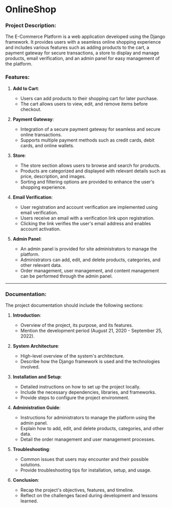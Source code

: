 # OnlineShop 

### Project Description:
The E-Commerce Platform is a web application developed using the Django framework. It provides users with a seamless online shopping experience and includes various features such as adding products to the cart, a payment gateway for secure transactions, a store to display and manage products, email verification, and an admin panel for easy management of the platform.

### Features:

1. **Add to Cart**:
   - Users can add products to their shopping cart for later purchase.
   - The cart allows users to view, edit, and remove items before checkout.

2. **Payment Gateway**:
   - Integration of a secure payment gateway for seamless and secure online transactions.
   - Supports multiple payment methods such as credit cards, debit cards, and online wallets.

3. **Store**:
   - The store section allows users to browse and search for products.
   - Products are categorized and displayed with relevant details such as price, description, and images.
   - Sorting and filtering options are provided to enhance the user's shopping experience.

4. **Email Verification**:
   - User registration and account verification are implemented using email verification.
   - Users receive an email with a verification link upon registration.
   - Clicking the link verifies the user's email address and enables account activation.

5. **Admin Panel**:
   - An admin panel is provided for site administrators to manage the platform.
   - Administrators can add, edit, and delete products, categories, and other relevant data.
   - Order management, user management, and content management can be performed through the admin panel.
---
### Documentation:
The project documentation should include the following sections:

1. **Introduction**:
   - Overview of the project, its purpose, and its features.
   - Mention the development period (August 21, 2020 - September 25, 2022).

2. **System Architecture**:
   - High-level overview of the system's architecture.
   - Describe how the Django framework is used and the technologies involved.

3. **Installation and Setup**:
   - Detailed instructions on how to set up the project locally.
   - Include the necessary dependencies, libraries, and frameworks.
   - Provide steps to configure the project environment.

4. **Administration Guide**:
   - Instructions for administrators to manage the platform using the admin panel.
   - Explain how to add, edit, and delete products, categories, and other data.
   - Detail the order management and user management processes.

5. **Troubleshooting**:
   - Common issues that users may encounter and their possible solutions.
   - Provide troubleshooting tips for installation, setup, and usage.

6. **Conclusion**:
   - Recap the project's objectives, features, and timeline.
   - Reflect on the challenges faced during development and lessons learned.
